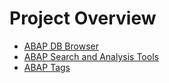 # Project Overview

- [ABAP DB Browser](./abap-db-browser/README.md)
- [ABAP Search and Analysis Tools](./abap-search-tools/README.md)
- [ABAP Tags](./abap-tags/README.md)